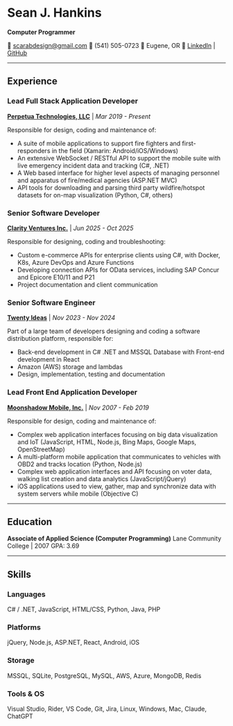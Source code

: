 # Sean J. Hankins
**Computer Programmer**

📧 [scarabdesign@gmail.com](mailto:scarabdesign@gmail.com)
📱 (541) 505-0723
📍 Eugene, OR
🔗 [LinkedIn](https://linkedin.com/in/sean-hankins) | [GitHub](https://github.com/scarabdesign)

---

## Experience

### Lead Full Stack Application Developer
**[Perpetua Technologies, LLC](https://www.enroutepro.com/)** | *Mar 2019 - Present*

Responsible for design, coding and maintenance of:
- A suite of mobile applications to support fire fighters and first-responders in the field (Xamarin: Android/iOS/Windows)
- An extensive WebSocket / RESTful API to support the mobile suite with live emergency incident data and tracking (C#, .NET)
- A Web based interface for higher level aspects of managing personnel and apparatus of fire/medical agencies (ASP.NET MVC)
- API tools for downloading and parsing third party wildfire/hotspot datasets for on-map visualization (Python, C#, others)

### Senior Software Developer
**[Clarity Ventures Inc.](https://www.clarity-ventures.com/)** | *Jun 2025 - Oct 2025*

Responsible for designing, coding and troubleshooting:
- Custom e-commerce APIs for enterprise clients using C#, with Docker, K8s, Azure DevOps and Azure Functions
- Developing connection APIs for OData services, including SAP Concur and Epicore E10/11 and P21
- Project documentation and client communication

### Senior Software Engineer
**[Twenty Ideas](https://twentyideas.com/)** | *Nov 2023 - Nov 2024*

Part of a large team of developers designing and coding a software distribution platform, responsible for:
- Back-end development in C# .NET and MSSQL Database with Front-end development in React
- Amazon (AWS) storage and lambdas
- Design, implementation, testing and documentation

### Lead Front End Application Developer
**[Moonshadow Mobile, Inc.](https://moonshadowmobile.com/)** | *Nov 2007 - Feb 2019*

Responsible for design, coding and maintenance of:
- Complex web application interfaces focusing on big data visualization and IoT (JavaScript, HTML, Node.js, Bing Maps, Google Maps, OpenStreetMap)
- A multi-platform mobile application that communicates to vehicles with OBD2 and tracks location (Python, Node.js)
- Complex web application interfaces and API focusing on voter data, walking list creation and data analytics (JavaScript/jQuery)
- iOS applications used to view, gather, map and synchronize data with system servers while mobile (Objective C)

---

## Education

**Associate of Applied Science (Computer Programming)**
Lane Community College | 2007
GPA: 3.69

---

## Skills

### Languages
C# / .NET, JavaScript, HTML/CSS, Python, Java, PHP

### Platforms
jQuery, Node.js, ASP.NET, React, Android, iOS

### Storage
MSSQL, SQLite, PostgreSQL, MySQL, AWS, Azure, MongoDB, Redis

### Tools & OS
Visual Studio, Rider, VS Code, Git, Jira, Linux, Windows, Mac, Claude, ChatGPT
